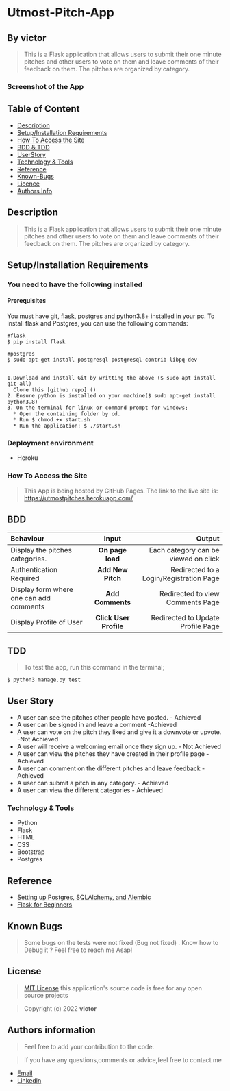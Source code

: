 # Utmost-Pitch-App



## By victor

> This is a Flask application that allows users to submit their one minute pitches and other users to vote on them and leave comments of their feedback on them. The pitches are organized by category. 

### Screenshot of the App


## Table of Content

+ [Description](#description)
+ [Setup/Installation Requirements](setup&installationrequirements)
+ [How To Access the Site](#howtoaccessthesite)
+ [BDD & TDD](#bdd&tdd)
+ [UserStory](#userstory)
+ [Technology & Tools](#technology&tools)
+ [Reference](#reference)
+ [Known-Bugs](#knownbugs)
+ [Licence](#licence)
+ [Authors Info](#authors-info)

## Description

> This is a Flask application that allows users to submit their one minute pitches and other users to vote on them and leave comments of their feedback on them. The pitches are organized by category. 



## Setup/Installation Requirements

### You need to have the following installed

#### Prerequisites

You must have git, flask, postgres and python3.8+ installed in your pc.
To install flask and Postgres, you can use the following commands:

```
#flask
$ pip install flask

#postgres
$ sudo apt-get install postgresql postgresql-contrib libpq-dev
```

```
 
1.Download and install Git by writting the above ($ sudo apt install git-all)
  Clone this [github repo] ()
2. Ensure python is installed on your machine($ sudo apt-get install python3.8)
3. On the terminal for linux or command prompt for windows;
  * Open the containing folder by cd.
  * Run $ chmod +x start.sh
  * Run the application: $ ./start.sh

```

### Deployment environment
* Heroku

### How To Access the Site
> This App is being hosted by GitHub Pages. The link to the live site is: https://utmostpitches.herokuapp.com/


## BDD
| Behaviour | Input | Output |
| :---------------- | :---------------: | ------------------: |
| Display the pitches categories. | **On page load** | Each category can be viewed on click |
| Authentication Required | **Add New Pitch** | Redirected to a Login/Registration Page |
| Display form where one can add comments  | **Add Comments** | Redirected to view Comments Page |
| Display Profile of User | **Click User Profile** | Redirected to Update Profile Page



## TDD

> To test the app, run this command in the terminal;

`$ python3 manage.py test`


## User Story
* A user can see the pitches other people have posted. - Achieved
* A user can be signed in and leave a comment -Achieved
* A user can vote on the pitch they liked and give it a downvote or upvote. -Not Achieved
* A user will receive a welcoming email once they sign up. - Not Achieved
* A user can view the pitches they have created in their profile page - Achieved
* A user can comment on the different pitches and leave feedback - Achieved
* A user can submit a pitch in any category. - Achieved
* A user can view the different categories - Achieved

### Technology & Tools
* Python
* Flask
* HTML
* CSS
* Bootstrap
* Postgres

## Reference

* [Setting up Postgres, SQLAlchemy, and Alembic](https://realpython.com/flask-by-example-part-2-postgres-sqlalchemy-and-alembic/)
* [Flask for Beginners](https://www.fullstackpython.com/flask.html)



## Known Bugs
> Some bugs on the tests were not fixed (Bug not fixed) . Know how to Debug it ? Feel free to reach me Asap!

## License

> [MIT License](license) this application's source code is free for any open source projects

> Copyright (c) 2022 **victor**



## Authors information
> Feel free to add your contribution to the code.

> If you have any questions,comments or advice,feel free to contact me

* [Email]()
* [LinkedIn]()

